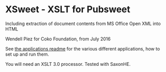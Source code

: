 

# XSweet - XSLT for Pubsweet

Including extraction of document contents from MS Office Open XML into HTML

Wendell Piez for Coko Foundation, from July 2016

See [the applications readme](applications/readme.md) for the various different applications, how to set up and run them.

You will need an XSLT 3.0 processor. Tested with SaxonHE.


